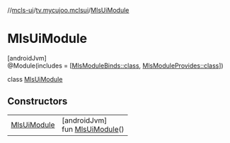 //[mcls-ui](../../../index.md)/[tv.mycujoo.mclsui](../index.md)/[MlsUiModule](index.md)

# MlsUiModule

[androidJvm]\
@Module(includes = [[MlsModuleBinds::class](../-mls-module-binds/index.md), [MlsModuleProvides::class](../-mls-module-provides/index.md)])

class [MlsUiModule](index.md)

## Constructors

| | |
|---|---|
| [MlsUiModule](-mls-ui-module.md) | [androidJvm]<br>fun [MlsUiModule](-mls-ui-module.md)() |
